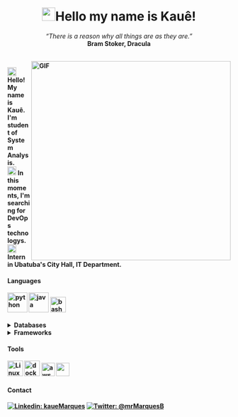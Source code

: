 <h1 align="center"><img src="./hi.gif" width="30px">Hello my name is Kauê!</h1>

<p align="center">
  <i>“There is a reason why all things are as they are.”</i>
  <br/>
  <b>Bram Stoker, Dracula<b/>
</p>
  
  <br/>
  
<img align="right" width="450px" alt="GIF" src="https://kauemarques.github.io/readme-assets/gifs/infra.gif"/>
  
<div aling="left">
<p>
<img width="20" src="https://emojipedia-us.s3.dualstack.us-west-1.amazonaws.com/thumbs/120/emojidex/112/male-technologist-type-5_1f468-1f3fe-200d-1f4bb.png"/>
Hello! My name is Kauê. I'm student of System Analysis.
  <br/>
<img width="20" src="https://emojipedia-us.s3.dualstack.us-west-1.amazonaws.com/thumbs/120/facebook/230/books_1f4da.png"/>
  In this moments, I'm searching for DevOps technologys.
  <br/>
  <img width="20" src="https://kauemarques.github.io/readme-assets/imgs/backpack.png">
   Intern in Ubatuba's City Hall, IT Department.
</p>
</div>

<div align="left">
<h4><b>Languages</b></h4>  
<img height="45" src="https://kauemarques.github.io/readme-assets/imgs/python_flat.png" alt="python">
<img height="45" src="https://kauemarques.github.io/readme-assets/imgs/java_no_code.png" alt="java">
<img height="35" src="https://icon-library.com/images/bash-icon/bash-icon-21.jpg" alt="bash">
<br><br>
</div>  

  
 <details>
  <summary>Databases</summary>
   
   ![MariaDB](https://img.shields.io/badge/MariaDB-003545?style=for-the-badge&logo=mariadb&logoColor=white)
   ![MicrosoftSQLServer](https://img.shields.io/badge/Microsoft%20SQL%20Sever-CC2927?style=for-the-badge&logo=microsoft%20sql%20server&logoColor=white)
  
  </details>
  
  <details>
  <summary>Frameworks</summary>
   
   ![Spring](https://img.shields.io/badge/spring-%236DB33F.svg?style=for-the-badge&logo=spring&logoColor=white)
   ![Flask](https://img.shields.io/badge/flask-%23000.svg?style=for-the-badge&logo=flask&logoColor=white)
  
  </details>

<div align="left">
<h4><b>Tools</b></h4> 
<img height="35" src="https://kauemarques.github.io/readme-assets/imgs/linux.png" alt="Linux Tux">
<img height="35" src="https://kauemarques.github.io/readme-assets/imgs/docker.png" = alt="docker">
<img height="30" src="https://img.icons8.com/color/452/amazon-web-services.png" alt="aws">
<img height="30" src="https://www.terraform.io/assets/images/og-image-8b3e4f7d.png">
<br>
</div>  
  
  
<div align="left">  
<h4><b>Contact</b></h4>
  
[![Linkedin: kaueMarques](https://img.shields.io/badge/-kaueMarques-blue?style=flat-square&logo=Linkedin&logoColor=white&link=https://www.linkedin.com/in/kauemb/)](https://www.linkedin.com/in/kauemb/)
[![Twitter: @mrMarquesB](https://img.shields.io/badge/-@mrMarquesB-blue?style=flat-square&logo=Twitter&logoColor=white&link=https://twitter.com/mrMarquesB)](https://twitter.com/mrMarquesB)
  
<br>
</div>  

